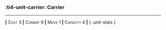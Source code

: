 ### :ti4-unit-carrier: **Carrier**

---

__|__ <span style="font-variant:small-caps;">Cost 3</span> __|__ <span style="font-variant:small-caps;">Combat 9</span> __|__ <span style="font-variant:small-caps;">Move 1</span> __|__ <span style="font-variant:small-caps;">Capacity 4</span> __|__
{ .unit-stats }
